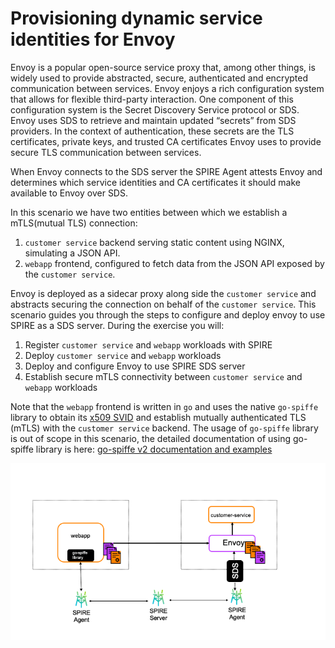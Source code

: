 # Provisioning dynamic service identities for Envoy 

Envoy is a popular open-source service proxy that, among other things, is widely used to provide abstracted, secure, authenticated and encrypted communication between services. Envoy enjoys a rich configuration system that allows for flexible third-party interaction.
One component of this configuration system is the Secret Discovery Service protocol or SDS. Envoy uses SDS to retrieve and maintain updated “secrets” from SDS providers. In the context of authentication, these secrets are the TLS certificates, private keys, and trusted CA certificates Envoy uses to provide secure TLS communication between services.

When Envoy connects to the SDS server the SPIRE Agent attests Envoy and determines which service identities and CA certificates it should make available to Envoy over SDS.

In this scenario we have two entities between which we establish a mTLS(mutual TLS) connection:
 1. `customer service` backend serving static content using NGINX, simulating a JSON API. 
 2. `webapp` frontend, configured to fetch data from the JSON API exposed by the `customer service`.
 
Envoy is deployed as a sidecar proxy along side the `customer service` and abstracts securing the connection on behalf of the `customer service`. 
This scenario guides you through the steps to configure and deploy envoy to use SPIRE as a SDS server. During the exercise you will: 
1. Register `customer service` and `webapp` workloads with SPIRE
2. Deploy `customer service` and `webapp` workloads
3. Deploy and configure Envoy to use SPIRE SDS server
4. Establish secure mTLS connectivity between `customer service` and `webapp` workloads
   
Note that the `webapp` frontend is written in `go` and uses the native `go-spiffe` library to obtain its [x509 SVID](https://github.com/spiffe/spiffe/blob/master/standards/X509-SVID.md) and establish mutually authenticated TLS (mTLS) with the `customer service` backend. 
The usage of `go-spiffe` library is out of scope in this scenario, the detailed documentation of using go-spiffe library is here: [go-spiffe v2 documentation and examples](https://pkg.go.dev/github.com/spiffe/go-spiffe/v2?tab=overview)


![Scenario diagram](assets/scenario-diagram.png)
